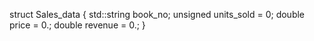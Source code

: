 struct Sales_data {
	std::string book_no;
	unsigned units_sold = 0;
	double price = 0.;
	double revenue = 0.;
}
